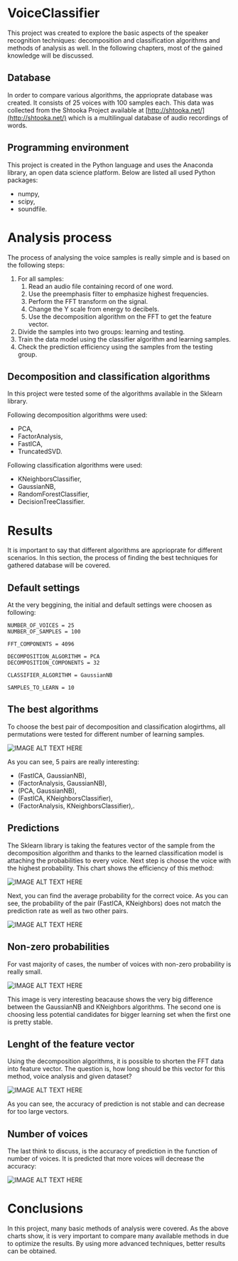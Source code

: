 # VoiceClassifier

This project was created to explore the basic aspects of the speaker recognition techniques: decomposition and classification algorithms and methods of analysis as well. In the following chapters, most of the gained knowledge will be discussed.

## Database

In order to compare various algorithms, the apprioprate database was created. It consists of 25 voices with 100 samples each. This data was collected from the Shtooka Project available at [http://shtooka.net/](http://shtooka.net/) which is a multilingual database of audio recordings of words.

## Programming environment

This project is created in the Python language and uses the Anaconda library, an open data science platform. Below are listed all used Python packages:

- numpy,
- scipy,
- soundfile.

# Analysis process

The process of analysing the voice samples is really simple and is based on the following steps:

1. For all samples:
    1. Read an audio file containing record of one word.
    2. Use the preemphasis filter to emphasize highest frequencies.
    3. Perform the FFT transform on the signal.
    4. Change the Y scale from energy to decibels.
    5. Use the decomposition algorithm on the FFT to get the feature vector.
5. Divide the samples into two groups: learning and testing.
6. Train the data model using the classifier algorithm and learning samples.
7. Check the prediction efficiency using the samples from the testing group.

## Decomposition and classification algorithms

In this project were tested some of the algorithms available in the Sklearn library.

Following decomposition algorithms were used:

- PCA,
- FactorAnalysis, 
- FastICA, 
- TruncatedSVD.

Following classification algorithms were used:

- KNeighborsClassifier, 
- GaussianNB,
- RandomForestClassifier, 
- DecisionTreeClassifier.

# Results

It is important to say that different algorithms are apprioprate for different scenarios. In this section, the process of finding the best techniques for gathered database will be covered.

## Default settings

At the very beggining, the initial and default settings were choosen as following:

```
NUMBER_OF_VOICES = 25
NUMBER_OF_SAMPLES = 100

FFT_COMPONENTS = 4096

DECOMPOSITION_ALGORITHM = PCA
DECOMPOSITION_COMPONENTS = 32

CLASSIFIER_ALGORITHM = GaussianNB

SAMPLES_TO_LEARN = 10
```

## The best algorithms

To choose the best pair of decomposition and classification alogirthms, all permutations were tested for different number of learning samples.

![IMAGE ALT TEXT HERE](images/ranking.png)

As you can see, 5 pairs are really interesting:

- (FastICA, GaussianNB),
- (FactorAnalysis, GaussianNB),
- (PCA, GaussianNB),
- (FastICA, KNeighborsClassifier),
- (FactorAnalysis, KNeighborsClassifier),.

## Predictions

The Sklearn library is taking the features vector of the sample from the decomposition algorithm and thanks to the learned classification model is attaching the probabilities to every voice. Next step is choose the voice with the highest probability. This chart shows the efficiency of this method:

![IMAGE ALT TEXT HERE](images/predictions.png)

Next, you can find the average probability for the correct voice. As you can see, the probability of the pair (FastICA, KNeighbors) does not match the prediction rate as well as two other pairs.

![IMAGE ALT TEXT HERE](images/probability.png)

## Non-zero probabilities

For vast majority of cases, the number of voices with non-zero probability is really small.

![IMAGE ALT TEXT HERE](images/non-zero.png)

This image is very interesting beacause shows the very big difference between the GaussianNB and KNeighbors algorithms. The second one is choosing less potential candidates for bigger learning set when the first one is pretty stable.

## Lenght of the feature vector

Using the decomposition algorithms, it is possible to shorten the FFT data into feature vector. The question is, how long should be this vector for this method, voice analysis and given dataset?

![IMAGE ALT TEXT HERE](images/components.png)

As you can see, the accuracy of prediction is not stable and can decrease for too large vectors.

## Number of voices

The last think to discuss, is the accuracy of prediction in the function of number of voices. It is predicted that more voices will decrease the accuracy:

![IMAGE ALT TEXT HERE](images/voices.png)

# Conclusions

In this project, many basic methods of analysis were covered. As the above charts show, it is very important to compare many available methods in due to optimize the results. By using more advanced techniques, better results can be  obtained.